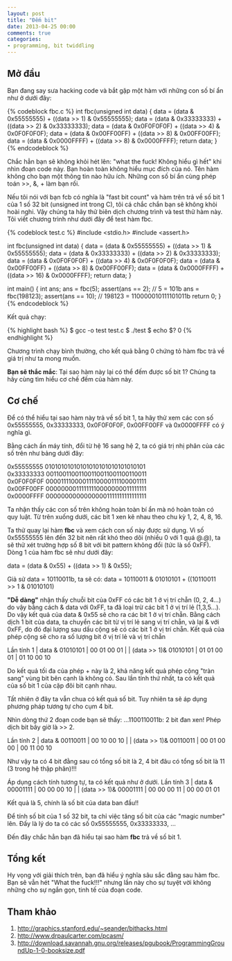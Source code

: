 ```yaml
---
layout: post
title: "Đếm bit"
date: 2013-04-25 00:00
comments: true
categories:
- programming, bit twiddling
---
```


## Mở đầu ##

Bạn đang say sưa hacking code và bắt gặp một hàm với những con số bí ẩn như ở dưới đây:

{% codeblock fbc.c %}
int fbc(unsigned int data)
{
        data = (data & 0x55555555) + ((data >> 1) & 0x55555555);
        data = (data & 0x33333333) + ((data >> 2) & 0x33333333);
        data = (data & 0x0F0F0F0F) + ((data >> 4) & 0x0F0F0F0F);
        data = (data & 0x00FF00FF) + ((data >> 8) & 0x00FF00FF);
        data = (data & 0x0000FFFF) + ((data >> 8) & 0x0000FFFF);
        return data;
}
{% endcodeblock %}

Chắc hẳn bạn sẽ không khỏi hét lên: "what the fuck! Không hiểu gì hết" khi nhìn đoạn code này. Bạn hoàn toàn không hiểu mục đích của nó. Tên hàm không cho bạn một thông tin nào hữu ích. Những con số bí ẩn cùng phép toán >>, &, + làm bạn rối. 

Nếu tôi nói với bạn fcb có nghĩa là "fast bit count" và hàm trên trả về số bit 1 của 1 số 32 bit (unsigned int trong C), tôi cá chắc chắn bạn sẽ không khỏi hoài nghi. Vậy chúng ta hãy thử  biên dịch chương trình và test thử hàm này. Tôi viết chương trình như dưới đây để test hàm fbc.

{% codeblock test.c %}
#include <stdio.h>
#include <assert.h>

int fbc(unsigned int data)
{
        data = (data & 0x55555555) + ((data >> 1) & 0x55555555);
        data = (data & 0x33333333) + ((data >> 2) & 0x33333333);
        data = (data & 0x0F0F0F0F) + ((data >> 4) & 0x0F0F0F0F);
        data = (data & 0x00FF00FF) + ((data >> 8) & 0x00FF00FF);
        data = (data & 0x0000FFFF) + ((data >> 16) & 0x0000FFFF);
        return data;
}

int main()
{
        int ans;
        ans = fbc(5);
        assert(ans == 2);  // 5 = 101b
        ans = fbc(198123);
        assert(ans == 10); // 198123 = 110000010111101011b
        return 0;
}
{% endcodeblock %}

Kết quả chạy: 

{% highlight bash %}
$ gcc -o test test.c
$ ./test
$ echo $?
0
{% endhighlight %}

Chương trình chạy bình thường, cho kết quả bằng 0 chứng tỏ hàm fbc trả về giá trị như ta mong muốn. 

**Bạn sẽ thắc mắc**: Tại sao hàm này lại có thể đếm được số bit 1? Chúng ta hãy cùng tìm hiểu cơ chế đếm của hàm này.

## Cơ chế  ##
Để có thể hiểu tại sao hàm này trả về số bit 1, ta hãy thử xem các con số 0x55555555, 0x33333333, 0x0F0F0F0F, 0x00FF00FF và 0x0000FFFF có ý nghĩa gì.

Bằng cách ấn máy tính, đổi từ hệ 16 sang hệ 2, ta có giá trị nhị phân của các số trên như bảng dưới đây:

 0x55555555      01010101010101010101010101010101   
 0x33333333      00110011001100110011001100110011     
 0x0F0F0F0F      00001111000011110000111100001111   
 0x00FF00FF      00000000111111110000000011111111   
 0x0000FFFF      00000000000000001111111111111111   

Ta nhận thấy các con số trên không hoàn toàn bí ẩn mà nó hoàn toàn có quy luật. Từ trên xuống dưới, các bit 1 xen kẽ nhau theo chu kỳ 1, 2, 4, 8, 16. 

Ta thử quay lại hàm **fbc** và xem cách con số này được sử dụng. Vì số 0x55555555 lên đến 32 bit nên rất khó theo dõi (nhiều 0 với 1 quá @.@), ta sẽ thử xét trường hợp số 8 bit với bit pattern không đổi (tức là số  0xFF). Dòng 1 của hàm fbc sẽ như dưới đây:

data = (data & 0x55) + ((data >> 1) & 0x55);

Giả sử data = 10110011b, ta sẽ có:
data = 10110011 & 01010101 + ((10110011 >> 1 & 01010101)

**"Dễ dàng"** nhận thấy chuỗi bit của 0xFF có các bit 1 ở vị trí chẵn (0, 2, 4...) do vậy bằng cách & data với 0xFF, ta đã loại trừ các bit 1 ở vị trí lẻ (1,3,5...). Do vậy kết quả của data & 0x55 sẽ cho ra các bit 1 ở vị trí chẵn. Bằng cách dịch 1 bit của data, ta chuyển các bit từ vị trí lẻ sang vị trí chẵn, và lại & với 0xFF, do đó đại lượng sau dấu cộng sẽ có các bit 1 ở vị trí chẵn. Kết quả của phép cộng sẽ cho ra số lượng bit ở vị trí lẻ và vị trí chẵn

Lần tính 1
|       data & 01010101  | 00 01 00 01  |
| (data >> 1)& 01010101  | 01 01 00 01  |
                           01 10 00 10

Do kết quả tối đa của phép + này là 2, khả năng kết quả phép cộng "tràn sang" vùng bit bên cạnh là không có. Sau lần tính thứ nhất, ta có kết quả của số bit 1 của cặp đôi bit cạnh nhau. 

Tất nhiên ở đây ta vẫn chua có kết quả số bit. Tuy nhiên ta sẽ áp dụng phương pháp tương tự cho cụm 4 bit. 

 
Nhìn dòng thứ 2 đoạn code bạn sẽ thấy: ...1100110011b: 2 bit đan xen! Phép dịch bit bây giờ là >> 2. 

Lần tính 2
|       data & 00110011  | 00 10 00 10  |
| (data >> 1)& 00110011  | 00 01 00 00  |
                           00 11 00 10

Như vậy ta có 4 bit đằng sau có tổng số bit là 2, 4 bit đâu có tổng số bit là 11 (3 trong hệ thập phân)!!!

Áp dụng cách tính tương tự, ta có kết quả như ở dưới.
Lần tính 3
|       data & 00001111  | 00 00 00 10  |
| (data >> 1)& 00001111  | 00 00 00 11  |
                           00 00 01 01

Kết quả là 5, chính là số bit của data ban đầu!!

Để tính số bit của 1 số 32 bit, ta chỉ việc tăng số bit của các "magic number" lên. Đấy là lý do ta có các số 0x55555555, 0x33333333, ...

Đến đây chắc hẳn bạn đã hiểu tại sao hàm **fbc** trả về số bit 1.

## Tổng kết ##
Hy vọng với giải thích trên, bạn đã hiểu ý nghĩa sâu sắc đằng sau hàm fbc. Bạn sẽ vẫn hét "What the fuck!!!" nhưng lần này cho sự tuyệt vời không những cho sự ngắn gọn, tinh tế của đoạn code.

## Tham khảo ##
1. http://graphics.stanford.edu/~seander/bithacks.html
2. http://www.drpaulcarter.com/pcasm/
3. http://download.savannah.gnu.org/releases/pgubook/ProgrammingGroundUp-1-0-booksize.pdf
